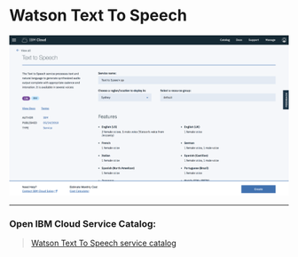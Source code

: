 # Watson Text To Speech

![](../img/text-to-speech-catalog.png)

<hr>

### Open IBM Cloud Service Catalog:

> [Watson Text To Speech service catalog](https://console.bluemix.net/catalog/services/text-to-speech)
